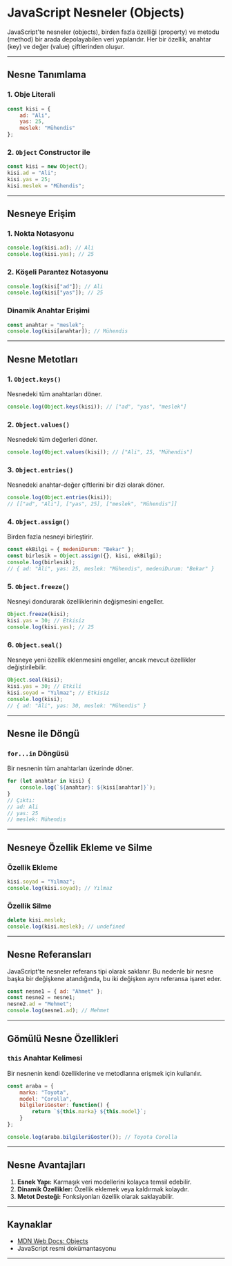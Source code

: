 
# JavaScript Nesneler (Objects)

JavaScript'te nesneler (objects), birden fazla özelliği (property) ve metodu (method) bir arada depolayabilen veri yapılarıdır. Her bir özellik, anahtar (key) ve değer (value) çiftlerinden oluşur.

---

## Nesne Tanımlama

### 1. Obje Literali
```javascript
const kisi = {
    ad: "Ali",
    yas: 25,
    meslek: "Mühendis"
};
```

### 2. `Object` Constructor ile
```javascript
const kisi = new Object();
kisi.ad = "Ali";
kisi.yas = 25;
kisi.meslek = "Mühendis";
```

---

## Nesneye Erişim

### 1. Nokta Notasyonu
```javascript
console.log(kisi.ad); // Ali
console.log(kisi.yas); // 25
```

### 2. Köşeli Parantez Notasyonu
```javascript
console.log(kisi["ad"]); // Ali
console.log(kisi["yas"]); // 25
```

### Dinamik Anahtar Erişimi
```javascript
const anahtar = "meslek";
console.log(kisi[anahtar]); // Mühendis
```

---

## Nesne Metotları

### 1. `Object.keys()`
Nesnedeki tüm anahtarları döner.

```javascript
console.log(Object.keys(kisi)); // ["ad", "yas", "meslek"]
```

### 2. `Object.values()`
Nesnedeki tüm değerleri döner.

```javascript
console.log(Object.values(kisi)); // ["Ali", 25, "Mühendis"]
```

### 3. `Object.entries()`
Nesnedeki anahtar-değer çiftlerini bir dizi olarak döner.

```javascript
console.log(Object.entries(kisi));
// [["ad", "Ali"], ["yas", 25], ["meslek", "Mühendis"]]
```

### 4. `Object.assign()`
Birden fazla nesneyi birleştirir.

```javascript
const ekBilgi = { medeniDurum: "Bekar" };
const birlesik = Object.assign({}, kisi, ekBilgi);
console.log(birlesik);
// { ad: "Ali", yas: 25, meslek: "Mühendis", medeniDurum: "Bekar" }
```

### 5. `Object.freeze()`
Nesneyi dondurarak özelliklerinin değişmesini engeller.

```javascript
Object.freeze(kisi);
kisi.yas = 30; // Etkisiz
console.log(kisi.yas); // 25
```

### 6. `Object.seal()`
Nesneye yeni özellik eklenmesini engeller, ancak mevcut özellikler değiştirilebilir.

```javascript
Object.seal(kisi);
kisi.yas = 30; // Etkili
kisi.soyad = "Yılmaz"; // Etkisiz
console.log(kisi);
// { ad: "Ali", yas: 30, meslek: "Mühendis" }
```

---

## Nesne ile Döngü

### `for...in` Döngüsü
Bir nesnenin tüm anahtarları üzerinde döner.

```javascript
for (let anahtar in kisi) {
    console.log(`${anahtar}: ${kisi[anahtar]}`);
}
// Çıktı:
// ad: Ali
// yas: 25
// meslek: Mühendis
```

---

## Nesneye Özellik Ekleme ve Silme

### Özellik Ekleme
```javascript
kisi.soyad = "Yılmaz";
console.log(kisi.soyad); // Yılmaz
```

### Özellik Silme
```javascript
delete kisi.meslek;
console.log(kisi.meslek); // undefined
```

---

## Nesne Referansları

JavaScript'te nesneler referans tipi olarak saklanır. Bu nedenle bir nesne başka bir değişkene atandığında, bu iki değişken aynı referansa işaret eder.

```javascript
const nesne1 = { ad: "Ahmet" };
const nesne2 = nesne1;
nesne2.ad = "Mehmet";
console.log(nesne1.ad); // Mehmet
```

---

## Gömülü Nesne Özellikleri

### `this` Anahtar Kelimesi
Bir nesnenin kendi özelliklerine ve metodlarına erişmek için kullanılır.

```javascript
const araba = {
    marka: "Toyota",
    model: "Corolla",
    bilgileriGoster: function() {
        return `${this.marka} ${this.model}`;
    }
};

console.log(araba.bilgileriGoster()); // Toyota Corolla
```

---

## Nesne Avantajları

1. **Esnek Yapı:** Karmaşık veri modellerini kolayca temsil edebilir.
2. **Dinamik Özellikler:** Özellik eklemek veya kaldırmak kolaydır.
3. **Metot Desteği:** Fonksiyonları özellik olarak saklayabilir.

---

## Kaynaklar
- [MDN Web Docs: Objects](https://developer.mozilla.org/en-US/docs/Web/JavaScript/Reference/Global_Objects/Object)
- JavaScript resmi dokümantasyonu

---
